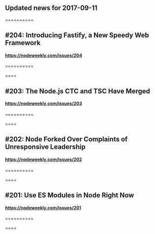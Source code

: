 ## Updated news for 2017-09-11 

==========
## #204: Introducing Fastify, a New Speedy Web Framework
#### https://nodeweekly.com/issues/204

==========

====
## #203: The Node.js CTC and TSC Have Merged
#### https://nodeweekly.com/issues/203

==========

====
## #202: Node Forked Over Complaints of Unresponsive Leadership
#### https://nodeweekly.com/issues/202

==========

====
## #201: Use ES Modules in Node Right Now
#### https://nodeweekly.com/issues/201

==========

====
